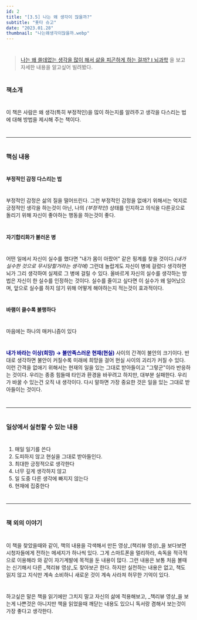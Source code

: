 ```yaml
---
id: 2
title: "[3.5] 나는 왜 생각이 많을까?"
subtitle: "홋타 슈고"
date: "2023.01.28"
thumbnail: "나는왜생각이많을까.webp"
---
```

#
> [나는 왜 쓸데없는 생각을 많이 해서 삶을 피곤하게 하는 걸까? ⵏ 뇌과학](https://www.youtube.com/watch?v=hJ7w2FqPfBI) 을 보고 자세한 내용을 알고싶어 빌려봤다.
#
### 책소개
#
이 책은 사람은 왜 생각(특히 부정적인)을 많이 하는지를 알려주고 생각을 다스리는 법에 대해 방법을 제시해 주는 책이다. 
#
___
#
### 핵심 내용
#
**부정적인 감정 다스리는 법**
#
부정적인 감정은 삶의 질을 떨어뜨린다. 그런 부정적인 감정을 없애기 위해서는 억지로 긍정적인 생각을 하는것이 아닌, 나의 _(부정적인)_ 상태를 인지하고 의식을 다른곳으로 돌리기 위해 자신이 좋아하는 행동을 하는것이 좋다.
#
**자기합리화가 불러온 병**
#
어떤 일에서 자신이 실수를 했다면 "내가 몸이 아팠어" 같은 핑계를  찾을 것이다._(내가 실수한 것으로 무시당할거라는 생각에)_  그런데 놀랍게도 자신이 병에 걸렸다 생각하면 뇌가 그리 생각하여 실제로 그 병에 걸릴 수 있다. 올바르게 자신의 실수를 생각하는 방법은 자신이 한 실수를 인정하는 것이다. 실수를 줄이고 싶다면 이 실수가 왜 일어났으며, 앞으로 실수를 하지 않기 위해 어떻게 해야하는지 적는것이 효과적이다.
#
**바램이 클수록 불행하다**
#
마음에는 하나의 매커니즘이 있다
#
**<span style="color:darkblue">내가 바라는 이상(희망) → 불만족스러운 현재(현실)</span>** 사이의 간격이 불안의 크기이다. 반대로 생각하면 불안이 커질수록 미래에 희망을 걸어 현실 사이의 괴리가 커질 수 있다. 이런 간격을 없애기 위해서는 현재의 일을 있는 그대로 받아들이고 "그렇군"이라 반응하는 것이다. 우리는 종종 힘들때 타인과 환경을 바꾸려고 하지만, 대부분 실패한다. 우리가 바꿀 수 있는건 오직 내 생각이다. 다시 말하면 가장 중요한 것은 일을 있는 그대로 받아들이는 것이다. 
#
___
#
### 일상에서 실천할 수 있는 내용
#
1. 매일 일기를 쓴다
2. 도피하지 않고 현실을 그대로 받아들인다.
3. 최대한 긍정적으로 생각한다
4. 너무 깊게 생각하지 않고
5. 일 도중 다른 생각에 빠지지 않는다
6. 현재에 집중한다
#
___
#
### 책 외의 이야기
#
이 책을 찾았을때와 같이, 책의 내용을 각색해서 만든 영상_(책리뷰 영상)_을 보다보면 시청자들에게 전하는 메세지가 하나씩 있다. 그게 스마트폰을 멀리하라, 속독을 적극적으로 이용해라 와 같이 자기계발에 목적을 둔 내용이 많다. 그런 내용은 보통 처음 볼때는 신기해서 다른 _책리뷰 영상_도 찾아보곤 한다. 하지만 실천하는 내용은 없고, 책도 읽지 않고 지식만 계속 소비하니 새로운 것이 계속 사라져 허무한 기억이 있다.
#
하고싶은 말은 책을 읽기에만 그치지 말고 자신의 삶에 적용해보고, _책리뷰 영상_을 보는게 나쁜것은 아니지만 책을 읽었을때 깨닫는 내용도 있으니 독서랑 겸해서 보는것이 가장 좋다고 생각한다.
#




